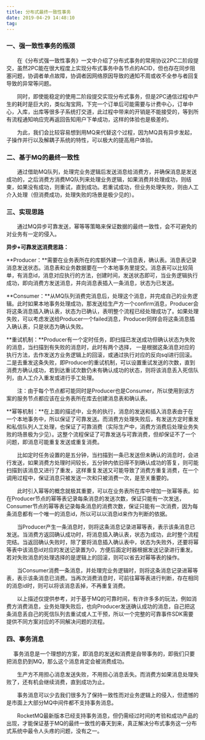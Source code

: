 ```yaml
---
title: 分布式最终一致性事务
date: 2019-04-29 14:48:10
tag:
---
```


### 一、强一致性事务的瓶颈

　　在《分布式强一致性事务》一文中介绍了分布式事务的常用协议2PC二阶段提交，虽然2PC能在很大程度上实现分布式事务中各节点的ACID，但也存在同步阻塞问题，协调者单点故障，协调者因网络原因导致的通知不周或收不全参与者回复导致的异常等问题。

　　同时，即使能稳定的使用二阶段提交实现分布式事务，但是2PC通信过程中产生的耗时是巨大的，类似淘宝网，下完一个订单后可能需要与计费中心，订单中心，入库，出库等很多子系统打交道，此过程中带来的开销是不能接受的，等到所有流程通知响应完再返回告知用户下单成功，这样的体验也是极差的。

　　为此，我们会比较容易想到用MQ来代替这个过程，因为MQ具有异步发起，子操作并行以及解耦子系统的特性，可以极大的提高用户体验。

### 二、基于MQ的最终一致性

　　通过借助MQ队列，处理完业务逻辑后发送消息给消费方，并确保消息是发送成功的，之后消费方消费MQ队列来处理业务逻辑，如果消费并处理成功，则结束，如果没有成功，则重试，直到成功。若重试成功，但业务处理失败，则由人工介入处理（但消费成功，处理失败的场景是极少见的）。

### 三、实现思路

　　通过MQ异步可靠发送，幂等等策略来保证数据的最终一致性，会不可避免的对业务有一定的侵入。

**异步+可靠发送消费思路：**

**Producer：**需要在业务表所在的库额外建一个消息表，确认表。消息表记录消息发送状态。消息表和业务数据要在一个本地事务里提交。消息表可以比较简单，有消息id，消息对应执行的方法，创建时间，发送状态即可，当业务逻辑执行成功，即向消费方发送消息，并向消息表插入一条消息，状态为已发送。

**Consumer：**从MQ队列消费完消息后，处理这个消息，并完成自己的业务逻辑。此时如果本地事务处理成功，那发送给生产方一个confirm消息，Producer会将这条消息插入确认表，状态为已确认，表明整个流程已经处理成功了。如果处理失败，可以考虑发送给Producer一个failed消息，Producer同样会将这条消息插入确认表，只是状态为确认失败。

**重试机制：**Producer有一个定时任务，即扫描已发送成功但确认状态为失败的消息，当扫描到有失败的消息时，此时有两个选择， 一是根据这条消息对应的执行方法，去作发送方业务逻辑上的回滚，或通过执行对应的反向sql进行回滚。二是去重发这条失败，即Producer的重试机制，可以设置重试发送的次数，直到消费方确认成功，若到达重试次数仍未有确认成功的状态，则将该消息丢入死信队列，由人工介入重发或进行手工处理。

　　注：由于每个节点都可能同时是Producer也是Consumer，所以使用到该方案的服务节点都应该在业务表所在库去创建消息表和确认表。

**幂等机制：**在上面的描述中，业务的执行，消息的发送和插入消息表由于在一个本地事务中，所以保证了可靠发送。而消费方处理失败后，有发送方定时重发和私信队列人工处理，也保证了可靠消费（实际生产中，消费方消费后处理业务失败的场景极为少见）。这整个流程保证了可靠发送与可靠消费，但却保证不了一个问题，即消息可能重复发送或重复消费。

　　比如定时任务设置的是五分钟，当扫描到一条已发送但未确认的消息时，会进行发送，如果消费方处理时间较长，五分钟内依旧得不到确认成功的答复，则可能扫描到该消息又进行了重发，这样重复发送又可能导致了消费方重复消费，在一个调用过程中，保证消息只被发送一次和只被消费一次，是至关重要的。

　　此时引入幂等的概念就极其重要，可以在业务表所在库中增加一张幂等表。如在Producer节点的幂等表记录每条消息的发送次数，保证只能有一次发送，Consumer节点的幂等表记录每条消息的消费次数，保证只能有一次消费，因为每条消息都有一个唯一的消息id，所以可以以消息id来作为判断的依据。

　　当Producer产生一条消息时，则将这条消息记录进幂等表，表示该条消息已发送。当消费方返回确认成功时，将消息插入确认表，状态为成功，此时整个流程完结。当返回确认失败时，除了要将消息插入确认表中，状态为失败外，还要将幂等表中该消息id对应的发送记录置为0，方便后面定时器根据发送记录进行重发。若对失败消息的处理选择的是逻辑上的回滚，则可以省去对幂等表的操作。

　　当Consumer消费一条消息，并处理完业务逻辑时，则将这条消息记录进幂等表，表示该条消息已消费。当再次消费消息时，可前往幂等表进行判断，存在相同的消息id时，则可以将该消息丢掉，不再重复消费。

　　以上描述仅提供参考，对于基于MQ的可靠时间，有许许多多的玩法，例如消费方消费消息，业务处理失败后，也向Producer发送确认成功的消息，自己把这条消息丢自己的死信队列去重试或人工干预，所以一个完整的可靠事件SDK需要提供不同方案对应的不同解决问题的流程。

### 四、事务消息

　   事务消息是一个理想的方案，即消息的发送和消费是自带事务的，即我们只要把消息扔到MQ，那么这个消息肯定会被消费成功。

　　生产方不用担心消息发送失败，不用担心消息丢失。而消费方如果消息处理失败了，还有机会继续消费，直到成功为止。

　　事务消息可以少去我们很多为了保持一致性而对业务逻辑上的侵入，但遗憾的是市面上大部分MQ中间件都不支持事务消息。

　　RocketMQ最新版本已经支持事务消息，但仍需经过时间的考验和成功产品的出现，才能保证基于MQ的最终一致性的春天到来，真正解决分布式事务这一分布式系统中最令人头疼的问题，没有之一。
